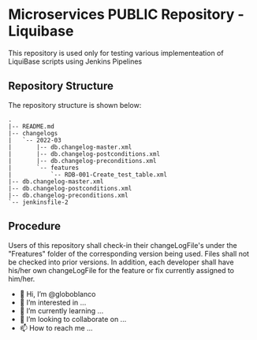 <!---
globoblanco/globoblanco is a ✨ special ✨ repository because its `README.md` (this file) appears on your GitHub profile.
You can click the Preview link to take a look at your changes.
--->
# Microservices PUBLIC Repository - Liquibase
This repository is used only for testing various implementeation of LiquiBase scripts using Jenkins Pipelines

## Repository Structure

The repository structure is shown below:
```
.
|-- README.md
|-- changelogs
|   `-- 2022-03
|       |-- db.changelog-master.xml
|       |-- db.changelog-postconditions.xml
|       |-- db.changelog-preconditions.xml
|       `-- features
|           `-- RDB-001-Create_test_table.xml
|-- db.changelog-master.xml
|-- db.changelog-postconditions.xml
|-- db.changelog-preconditions.xml
`-- jenkinsfile-2

```
## Procedure

Users of this repository shall check-in their changeLogFile's under the "Freatures" folder of the corresponding version being used. Files shall not be checked into prior versions. In addition, each developer shall have his/her own changeLogFile for the feature or fix currently assigned to him/her.







- 👋 Hi, I’m @globoblanco
- 👀 I’m interested in ...
- 🌱 I’m currently learning ...
- 💞️ I’m looking to collaborate on ...
- 📫 How to reach me ...

